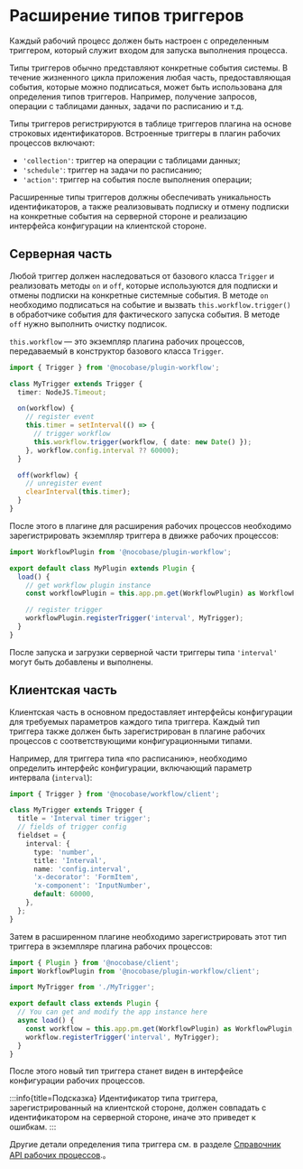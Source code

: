 # Расширение типов триггеров

Каждый рабочий процесс должен быть настроен с определенным триггером, который служит входом для запуска выполнения процесса.

Типы триггеров обычно представляют конкретные события системы. В течение жизненного цикла приложения любая часть, предоставляющая события, которые можно подписаться, может быть использована для определения типов триггеров. Например, получение запросов, операции с таблицами данных, задачи по расписанию и т.д.

Типы триггеров регистрируются в таблице триггеров плагина на основе строковых идентификаторов. Встроенные триггеры в плагин рабочих процессов включают:

- `'collection'`: триггер на операции с таблицами данных;
- `'schedule'`: триггер на задачи по расписанию;
- `'action'`: триггер на события после выполнения операции;

Расширенные типы триггеров должны обеспечивать уникальность идентификаторов, а также реализовывать подписку и отмену подписки на конкретные события на серверной стороне и реализацию интерфейса конфигурации на клиентской стороне.

## Серверная часть

Любой триггер должен наследоваться от базового класса `Trigger` и реализовать методы `on` и `off`, которые используются для подписки и отмены подписки на конкретные системные события. В методе `on` необходимо подписаться на событие и вызвать `this.workflow.trigger()` в обработчике события для фактического запуска события. В методе `off` нужно выполнить очистку подписок.

`this.workflow` — это экземпляр плагина рабочих процессов, передаваемый в конструктор базового класса `Trigger`.

```ts
import { Trigger } from '@nocobase/plugin-workflow';

class MyTrigger extends Trigger {
  timer: NodeJS.Timeout;

  on(workflow) {
    // register event
    this.timer = setInterval(() => {
      // trigger workflow
      this.workflow.trigger(workflow, { date: new Date() });
    }, workflow.config.interval ?? 60000);
  }

  off(workflow) {
    // unregister event
    clearInterval(this.timer);
  }
}
```

После этого в плагине для расширения рабочих процессов необходимо зарегистрировать экземпляр триггера в движке рабочих процессов:

```ts
import WorkflowPlugin from '@nocobase/plugin-workflow';

export default class MyPlugin extends Plugin {
  load() {
    // get workflow plugin instance
    const workflowPlugin = this.app.pm.get(WorkflowPlugin) as WorkflowPlugin;

    // register trigger
    workflowPlugin.registerTrigger('interval', MyTrigger);
  }
}
```

После запуска и загрузки серверной части триггеры типа `'interval'` могут быть добавлены и выполнены.

## Клиентская часть

Клиентская часть в основном предоставляет интерфейсы конфигурации для требуемых параметров каждого типа триггера. Каждый тип триггера также должен быть зарегистрирован в плагине рабочих процессов с соответствующими конфигурационными типами.

Например, для триггера типа «по расписанию», необходимо определить интерфейс конфигурации, включающий параметр интервала (`interval`):

```ts
import { Trigger } from '@nocobase/workflow/client';

class MyTrigger extends Trigger {
  title = 'Interval timer trigger';
  // fields of trigger config
  fieldset = {
    interval: {
      type: 'number',
      title: 'Interval',
      name: 'config.interval',
      'x-decorator': 'FormItem',
      'x-component': 'InputNumber',
      default: 60000,
    },
  };
}
```

Затем в расширенном плагине необходимо зарегистрировать этот тип триггера в экземпляре плагина рабочих процессов:

```ts
import { Plugin } from '@nocobase/client';
import WorkflowPlugin from '@nocobase/plugin-workflow/client';

import MyTrigger from './MyTrigger';

export default class extends Plugin {
  // You can get and modify the app instance here
  async load() {
    const workflow = this.app.pm.get(WorkflowPlugin) as WorkflowPlugin;
    workflow.registerTrigger('interval', MyTrigger);
  }
}
```

После этого новый тип триггера станет виден в интерфейсе конфигурации рабочих процессов.

:::info{title=Подсказка}
Идентификатор типа триггера, зарегистрированный на клиентской стороне, должен совпадать с идентификатором на серверной стороне, иначе это приведет к ошибкам.
:::

Другие детали определения типа триггера см. в разделе [Справочник API рабочих процессов](./api#pluginregisterTrigger).。
